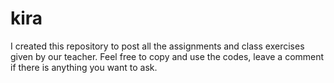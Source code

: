 # kira

I created this repository to post all the assignments and class exercises given by our teacher. 
Feel free to copy  and use the codes, leave a comment if there is anything you want to ask.
